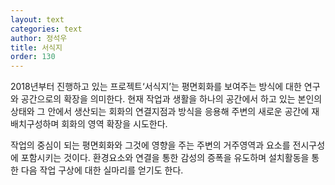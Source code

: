 ```yaml
---
layout: text
categories: text
author: 정석우
title: 서식지
order: 130
---
```


2018년부터 진행하고 있는 프로젝트‘서식지’는 평면회화를 보여주는 방식에 대한 연구와 공간으로의 확장을 의미한다. 현재 작업과 생활을 하나의 공간에서 하고 있는 본인의 상태와 그 안에서 생산되는 회화의 연결지점과 방식을 응용해 주변의 새로운 공간에 재배치구성하며 회화의 영역 확장을 시도한다.

작업의 중심이 되는 평면회화와 그것에 영향을 주는 주변의 거주영역과 요소를 전시구성에 포함시키는 것이다. 환경요소와 연결을 통한 감성의 증폭을 유도하며 설치활동을 통한 다음  작업 구상에 대한 실마리를 얻기도 한다.

